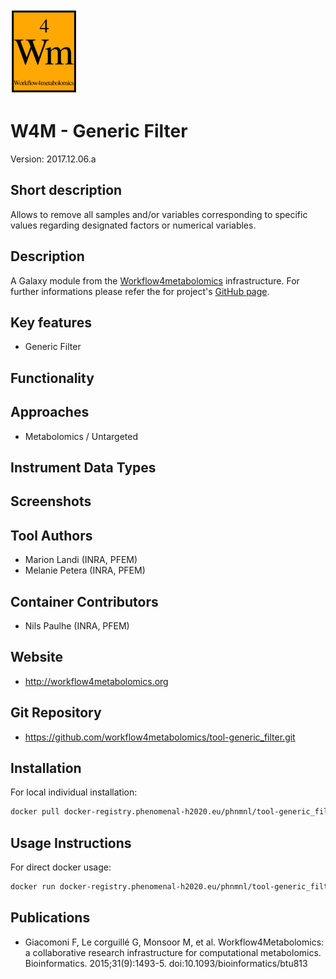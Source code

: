 <!-- Guidance: see https://github.com/phnmnl/phenomenal-h2020/wiki/The-Guideline-for-Container-GitHub-Respository-README.md-Creation -->

![Logo](w4m.png)

# W4M - Generic Filter
Version: 2017.12.06.a

## Short description

<!-- 
This should only be 20 to 40 words, hopefully a single sentence.
-->

Allows to remove all samples and/or variables corresponding to specific values regarding designated factors or numerical variables.

## Description

A Galaxy module from the [Workflow4metabolomics](http://workflow4metabolomics.org) infrastructure. 
For further informations please refer the for project's [GitHub page](https://github.com/workflow4metabolomics/tool-generic_filter). 

## Key features

- Generic Filter

## Functionality


## Approaches

- Metabolomics / Untargeted
  
## Instrument Data Types

## Screenshots

## Tool Authors

- Marion Landi (INRA, PFEM)
- Melanie Petera (INRA, PFEM)

## Container Contributors

- Nils Paulhe (INRA, PFEM)

## Website

- http://workflow4metabolomics.org

## Git Repository

- https://github.com/workflow4metabolomics/tool-generic_filter.git

## Installation 

For local individual installation:

```bash
docker pull docker-registry.phenomenal-h2020.eu/phnmnl/tool-generic_filter
```

## Usage Instructions

For direct docker usage:

```bash
docker run docker-registry.phenomenal-h2020.eu/phnmnl/tool-generic_filter ...
```

## Publications

<!-- Guidance:
Use AMA style publications as a list (you can export AMA from PubMed, on the Formats: Citation link when looking at the entry).
IMPORTANT: Publications section must be placed at the end and cannot be emptied!
-->

- Giacomoni F, Le corguillé G, Monsoor M, et al. Workflow4Metabolomics: a collaborative research infrastructure for computational metabolomics. Bioinformatics. 2015;31(9):1493-5. doi:10.1093/bioinformatics/btu813

<!-- 
Template used: https://github.com/phnmnl/container-rnmr/blob/master/README.md
Tool used for AMA citation formatting: https://mickschroeder.com/citation/?
--->
